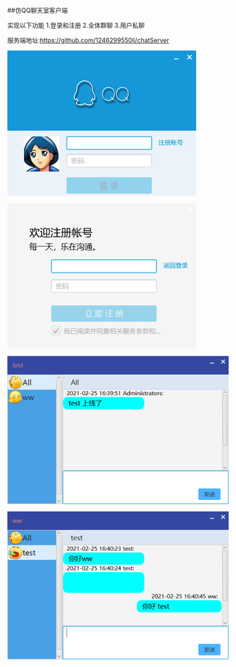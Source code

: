 ##仿QQ聊天室客户端

实现以下功能
1.登录和注册
2.全体群聊
3.用户私聊

服务端地址:https://github.com/1246299550li/chatServer

![avatar](png/1.png)

![avatar](png/2.png)

![avatar](png/3.png)

![avatar](png/4.png)
